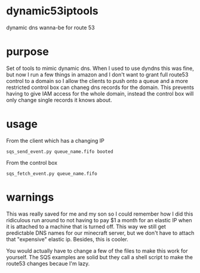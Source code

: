 # dynamic53iptools
dynamic dns wanna-be for route 53

# purpose
Set of tools to mimic dynamic dns.
When I used to use dyndns this was fine, but now I run a few things in amazon and I don't want to grant full route53 control to a domain
so I allow the clients to push onto a queue and a more restricted control box can chaneg dns records for the domain.  This prevents 
having to give IAM access for the whole domain, instead the control box will only change single records it knows about.

# usage
From the client which has a changing IP
```
sqs_send_event.py queue_name.fifo booted
``` 

From the control box
```
sqs_fetch_event.py queue_name.fifo
```

# warnings
This was really saved for me and my son so I could remember how I did this ridiculous run around to not having to pay $1 a month for an elastic IP when
it is attached to a machine that is turned off.  This way we still get predictable DNS names for our minecraft server, but we don't have to attach
that "expensive" elastic ip. Besides, this is cooler.

You would actually have to change a few of the files to make this work for yourself. The SQS examples are solid but they call a shell script to make the route53 changes
becaue I'm lazy.

